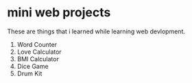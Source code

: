 # mini web projects
These are things that i learned while learning web devlopment.
1. Word Counter 
2. Love Calculator
3. BMI Calculator
4. Dice Game
5. Drum Kit
